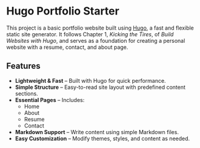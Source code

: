 # Hugo Portfolio Starter

This project is a basic portfolio website built using [Hugo](https://gohugo.io/), a fast and flexible static site generator. It follows Chapter 1, *Kicking the Tires*, of *Build Websites with Hugo*, and serves as a foundation for creating a personal website with a resume, contact, and about page.

## Features
- **Lightweight & Fast** – Built with Hugo for quick performance.
- **Simple Structure** – Easy-to-read site layout with predefined content sections.
- **Essential Pages** – Includes:
  - Home
  - About
  - Resume
  - Contact
- **Markdown Support** – Write content using simple Markdown files.
- **Easy Customization** – Modify themes, styles, and content as needed.
